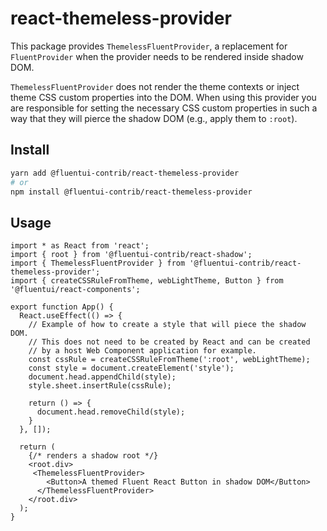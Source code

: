 # react-themeless-provider

This package provides `ThemelessFluentProvider`, a replacement for `FluentProvider` when the provider needs to be rendered inside shadow DOM.

`ThemelessFluentProvider` does not render the theme contexts or inject theme CSS custom properties into the DOM. When using this provider you are responsible for setting the necessary CSS custom properties in such a way that they will pierce the shadow DOM (e.g., apply them to `:root`).

## Install

```sh
yarn add @fluentui-contrib/react-themeless-provider
# or
npm install @fluentui-contrib/react-themeless-provider
```

## Usage

```tsx
import * as React from 'react';
import { root } from '@fluentui-contrib/react-shadow';
import { ThemelessFluentProvider } from '@fluentui-contrib/react-themeless-provider';
import { createCSSRuleFromTheme, webLightTheme, Button } from '@fluentui/react-components';

export function App() {
  React.useEffect(() => {
    // Example of how to create a style that will piece the shadow DOM.
    // This does not need to be created by React and can be created
    // by a host Web Component application for example.
    const cssRule = createCSSRuleFromTheme(':root', webLightTheme);
    const style = document.createElement('style');
    document.head.appendChild(style);
    style.sheet.insertRule(cssRule);

    return () => {
      document.head.removeChild(style);
    }
  }, []);

  return (
    {/* renders a shadow root */}
    <root.div>
     <ThemelessFluentProvider>
        <Button>A themed Fluent React Button in shadow DOM</Button>
      </ThemelessFluentProvider>
    </root.div>
  );
}
```

